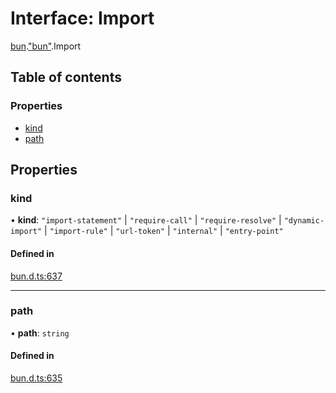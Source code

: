 # Interface: Import

[bun](../modules/bun.md).["bun"](../modules/bun._bun_.md).Import

## Table of contents

### Properties

- [kind](bun._bun_.Import.md#kind)
- [path](bun._bun_.Import.md#path)

## Properties

### kind

• **kind**: ``"import-statement"`` \| ``"require-call"`` \| ``"require-resolve"`` \| ``"dynamic-import"`` \| ``"import-rule"`` \| ``"url-token"`` \| ``"internal"`` \| ``"entry-point"``

#### Defined in

[bun.d.ts:637](https://github.com/goodcodedev/bun-types/blob/8bd1b3a/bun.d.ts#L637)

___

### path

• **path**: `string`

#### Defined in

[bun.d.ts:635](https://github.com/goodcodedev/bun-types/blob/8bd1b3a/bun.d.ts#L635)
